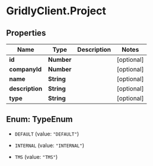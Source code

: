 # GridlyClient.Project

## Properties

Name | Type | Description | Notes
------------ | ------------- | ------------- | -------------
**id** | **Number** |  | [optional] 
**companyId** | **Number** |  | [optional] 
**name** | **String** |  | [optional] 
**description** | **String** |  | [optional] 
**type** | **String** |  | [optional] 



## Enum: TypeEnum


* `DEFAULT` (value: `"DEFAULT"`)

* `INTERNAL` (value: `"INTERNAL"`)

* `TMS` (value: `"TMS"`)




